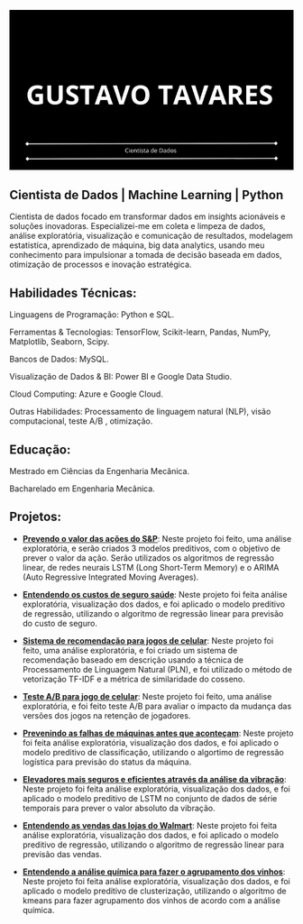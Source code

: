 <p align="center">
  <img src="CANVA1.jpg">
</p>

## Cientista de Dados | Machine Learning | Python

Cientista de dados focado em transformar dados em insights acionáveis e soluções inovadoras.  Especializei-me em coleta e limpeza de dados, análise exploratória, visualização e comunicação de resultados, modelagem estatistíca, aprendizado de máquina, big data analytics, usando meu conhecimento para impulsionar a tomada de decisão baseada em dados, otimização de processos e inovação estratégica.

## Habilidades Técnicas:

Linguagens de Programação: Python e SQL.

Ferramentas & Tecnologias: TensorFlow, Scikit-learn, Pandas, NumPy, Matplotlib, Seaborn, Scipy.

Bancos de Dados: MySQL.

Visualização de Dados & BI: Power BI e Google Data Studio.

Cloud Computing: Azure e Google Cloud.

Outras Habilidades: Processamento de linguagem natural (NLP), visão computacional, teste A/B , otimização.

## Educação:

Mestrado em Ciências da Engenharia Mecânica.

Bacharelado em Engenharia Mecânica.

## Projetos:

* **[Prevendo o valor das ações do S&P](https://github.com/gustavoptavares/Acoes-Mercado-Financeiro)**: Neste projeto foi feito, uma análise exploratória, e serão criados 3 modelos preditivos, com o objetivo de prever o valor da ação. Serão utilizados os algoritmos de regressão linear, de redes neurais LSTM (Long Short-Term Memory) e o ARIMA (Auto Regressive Integrated Moving Averages).
  
* **[Entendendo os custos de seguro saúde](https://github.com/gustavoptavares/Seguro-Saude)**: Neste projeto foi feita análise exploratória, visualização dos dados, e foi aplicado o modelo preditivo de regressão, utilizando o algoritmo de regressão linear para previsão do custo de seguro.

* **[Sistema de recomendação para jogos de celular](https://github.com/gustavoptavares/Jogos-de-Celular)**: Neste projeto foi feito, uma análise exploratória, e foi criado um sistema de recomendação baseado em descrição usando a técnica de Processamento de Linguagem Natural (PLN), e foi utilizado o método de vetorização TF-IDF e a métrica de similaridade do cosseno.

* **[Teste A/B para jogo de celular](https://github.com/gustavoptavares/Teste-A-B-Jogo-de-Celular)**: Neste projeto foi feito, uma análise exploratória, e foi feito teste A/B para avaliar o impacto da mudança das versões dos jogos na retenção de jogadores.
 
* **[Prevenindo as falhas de máquinas antes que aconteçam](https://github.com/gustavoptavares/Manutencao-Preditiva-AI4I)**: Neste projeto foi feita análise exploratória, visualização dos dados, e foi aplicado o modelo preditivo de classificação, utilizando o algortimo de regressão logística para previsão do status da máquina.

* **[Elevadores mais seguros e eficientes através da análise da vibração](https://github.com/gustavoptavares/Manutencao-Elevador)**: Neste projeto foi feita análise exploratória, visualização dos dados, e foi aplicado o modelo preditivo de LSTM no conjunto de dados de série temporais para prever o valor absoluto da vibração.

* **[Entendendo as vendas das lojas do Walmart](https://github.com/gustavoptavares/Walmart-Vendas)**: Neste projeto foi feita análise exploratória, visualização dos dados, e foi aplicado o modelo preditivo de regressão, utilizando o algoritmo de regressão linear para previsão das vendas.

* **[Entendendo a análise química para fazer o agrupamento dos vinhos](https://github.com/gustavoptavares/Vinho)**: Neste projeto foi feita análise exploratória, visualização dos dados, e foi aplicado o modelo preditivo de clusterização, utilizando o algoritmo de kmeans para fazer agrupamento dos vinhos de acordo com a análise química.

